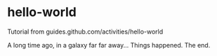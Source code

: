 # hello-world
Tutorial from guides.github.com/activities/hello-world

A long time ago, in a galaxy far far away...
Things happened.
The end.
